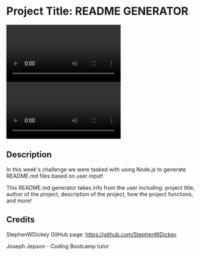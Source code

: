 # Project Title: README GENERATOR 

![recording of application function](./assets/Module9applicationrecording.webm)
![recording of a generated README.md](./assets/Module9generatedreadme.webm)

## Description 
In this week's challenge we were tasked with using Node.js to generate README.md files based on user input!

This README.md generator takes info from the user including: project title, author of the project, description of the project, how the project functions, and more!

## Credits
StephenWDickey
GitHub page: https://github.com/StephenWDickey


Joseph Jepson - Coding Bootcamp tutor